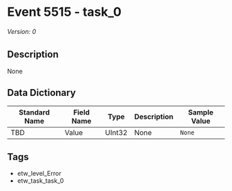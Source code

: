 # Event 5515 - task_0
###### Version: 0

## Description
None

## Data Dictionary
|Standard Name|Field Name|Type|Description|Sample Value|
|---|---|---|---|---|
|TBD|Value|UInt32|None|`None`|

## Tags
* etw_level_Error
* etw_task_task_0